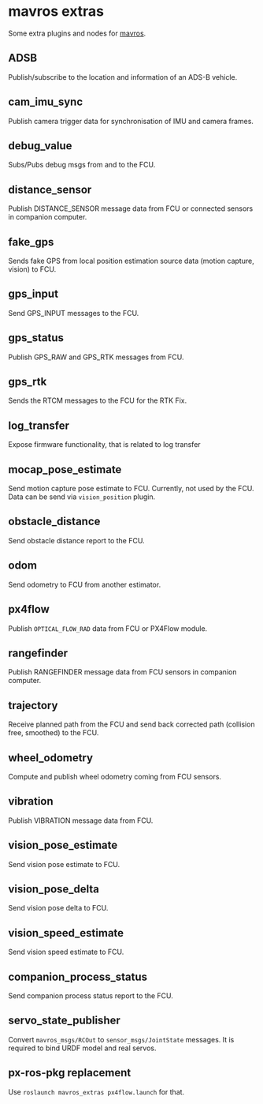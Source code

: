 mavros extras
=============

Some extra plugins and nodes for [mavros][mr].


ADSB
----

Publish/subscribe to the location and information of an ADS-B vehicle.


cam\_imu\_sync
--------------

Publish camera trigger data for synchronisation of IMU and camera frames.


debug\_value
------------

Subs/Pubs debug msgs from and to the FCU.


distance\_sensor
----------------

Publish DISTANCE\_SENSOR message data from FCU or connected sensors in companion computer.


fake\_gps
---------

Sends fake GPS from local position estimation source data (motion capture, vision) to FCU.


gps\_input
-----------

Send GPS\_INPUT messages to the FCU.


gps\_status
-----------

Publish GPS\_RAW and GPS\_RTK messages from FCU.


gps\_rtk
--------

Sends the RTCM messages to the FCU for the RTK Fix.


log\_transfer
-------------

Expose firmware functionality, that is related to log transfer


mocap\_pose\_estimate
---------------------

Send motion capture pose estimate to FCU.  Currently, not used by the FCU.
Data can be send via `vision_position` plugin.


obstacle\_distance
------------------

Send obstacle distance report to the FCU.


odom
----

Send odometry to FCU from another estimator.


px4flow
-------

Publish `OPTICAL_FLOW_RAD` data from FCU or PX4Flow module.


rangefinder
-----------

Publish RANGEFINDER message data from FCU sensors in companion computer.


trajectory
----------

Receive planned path from the FCU and send back corrected path (collision free, smoothed) to the FCU.


wheel\_odometry
---------------

Compute and publish wheel odometry coming from FCU sensors.


vibration
---------

Publish VIBRATION message data from FCU.


vision\_pose\_estimate
----------------------

Send vision pose estimate to FCU.

vision\_pose\_delta
----------------------

Send vision pose delta to FCU.

vision\_speed\_estimate
-----------------------

Send vision speed estimate to FCU.


companion\_process\_status
--------------------------

Send companion process status report to the FCU.


servo\_state\_publisher
-----------------------

Convert `mavros_msgs/RCOut` to `sensor_msgs/JointState` messages.
It is required to bind URDF model and real servos.


px-ros-pkg replacement
----------------------

Use `roslaunch mavros_extras px4flow.launch` for that.


[mr]: https://github.com/mavlink/mavros
